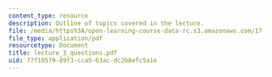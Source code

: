 ```yaml
---
content_type: resource
description: Outline of topics covered in the lecture.
file: /media/https%3A/open-learning-course-data-rc.s3.amazonaws.com/17-196-globalization-fall-2005/77f1057989f3cca563acdc2b8efc5a1e_lecture_3_questions.pdf
file_type: application/pdf
resourcetype: Document
title: lecture_3_questions.pdf
uid: 77f10579-89f3-cca5-63ac-dc2b8efc5a1e
---
```

